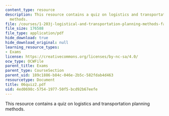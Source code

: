 ```yaml
---
content_type: resource
description: This resource contains a quiz on logistics and transportation planning
  methods.
file: /courses/1-203j-logistical-and-transportation-planning-methods-fall-2006/4ed0698c5754197750f5bcd92b67eefe_06quiz2.pdf
file_size: 176588
file_type: application/pdf
hide_download: true
hide_download_original: null
learning_resource_types:
- Exams
license: https://creativecommons.org/licenses/by-nc-sa/4.0/
ocw_type: OCWFile
parent_title: Exams
parent_type: CourseSection
parent_uid: 189c1886-b84c-046e-2b5c-582fdab4d463
resourcetype: Document
title: 06quiz2.pdf
uid: 4ed0698c-5754-1977-50f5-bcd92b67eefe
---
```

This resource contains a quiz on logistics and transportation planning methods.
